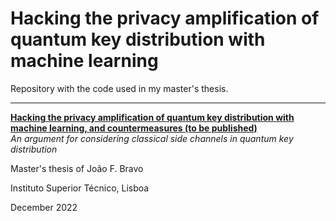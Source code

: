 # Hacking the privacy amplification of quantum key distribution with machine learning

Repository with the code used in my master's thesis.

---

[**Hacking the privacy amplification of quantum key distribution with machine learning, and countermeasures (to be published)**](https://fenix.tecnico.ulisboa.pt/cursos/meft/dissertacao/1691203502344507 "Master's thesis of João F. Bravo")  
*An argument for considering classical side channels in quantum key distribution*

Master's thesis of João F. Bravo

Instituto Superior Técnico, Lisboa

December 2022
